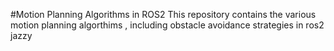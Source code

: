 #Motion Planning Algorithms in ROS2
This repository contains the various motion planning algorthims , including obstacle avoidance strategies in ros2 jazzy

